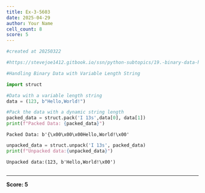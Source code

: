 ```yaml
---
title: Ex-3-5603
date: 2025-04-29
author: Your Name
cell_count: 8
score: 5
---
```


```python
#created at 20250322
```


```python
#https://stevejoe1412.gitbook.io/ssn/python-subtopics/19.-binary-data-handling
```


```python
#Handling Binary Data with Variable Length String
```


```python
import struct
```


```python
#Data with a variable length string
data = (123, b"Hello,World!")
```


```python
#Pack the data with a dynamic string length
packed_data = struct.pack('I 13s',data[0], data[1])
print(f"Packed Data: {packed_data}")
```

    Packed Data: b'{\x00\x00\x00Hello,World!\x00'



```python
unpacked_data = struct.unpack('I 13s', packed_data)
print(f"Unpacked data:{unpacked_data}")
```

    Unpacked data:(123, b'Hello,World!\x00')



```python

```


---
**Score: 5**